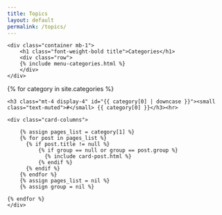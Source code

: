 ```yaml
---
title: Topics
layout: default
permalink: /topics/
---
```


<section class="mt-4 mb-5">
    
    <div class="container mb-1">
        <h1 class="font-weight-bold title">Categories</h1>    
        <div class="row">
        {% include menu-categories.html %}
        </div>
    </div>
<div class="container-fluid">
    <div class="card-columns">
    {% for category in site.categories %}
    </div> 
    
    <h3 class="mt-4 display-4" id="{{ category[0] | downcase }}"><small class="text-muted">#</small> {{ category[0] }}</h3><hr>
    
    <div class="card-columns">

        {% assign pages_list = category[1] %}
        {% for post in pages_list %}
          {% if post.title != null %}
              {% if group == null or group == post.group %}
                {% include card-post.html %}
              {% endif %}
          {% endif %}
        {% endfor %}
        {% assign pages_list = nil %}
        {% assign group = nil %}

    {% endfor %}
    </div>
</div>
    
</section>
